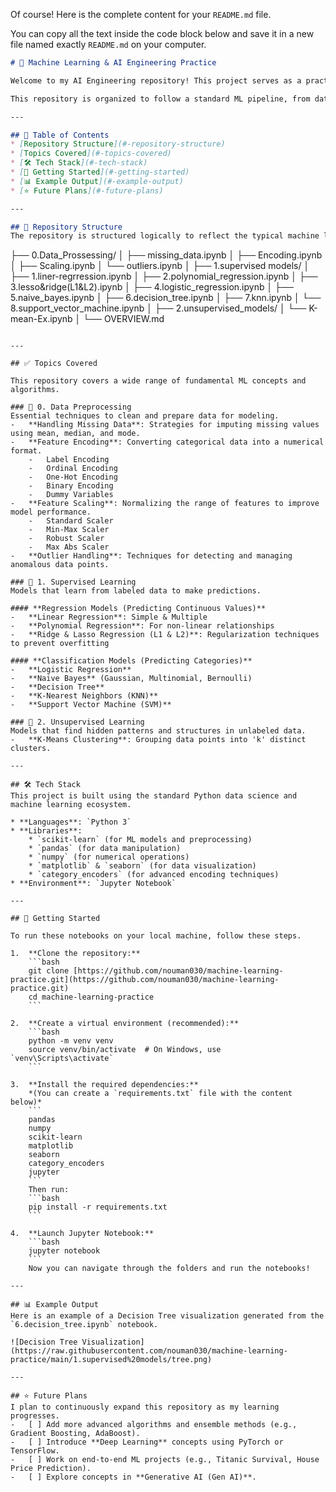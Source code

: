 Of course\! Here is the complete content for your `README.md` file.

You can copy all the text inside the code block below and save it in a new file named exactly `README.md` on your computer.

```markdown
# 🤖 Machine Learning & AI Engineering Practice

Welcome to my AI Engineering repository! This project serves as a practical log of my journey through the core concepts of Machine Learning. It includes hands-on implementations of various data preprocessing techniques and ML models, built from the ground up.

This repository is organized to follow a standard ML pipeline, from data processing to model implementation. Each folder contains Jupyter notebooks with clear explanations and code.

---

## 📜 Table of Contents
* [Repository Structure](#-repository-structure)
* [Topics Covered](#-topics-covered)
* [🛠️ Tech Stack](#️-tech-stack)
* [🚀 Getting Started](#-getting-started)
* [📊 Example Output](#-example-output)
* [⭐ Future Plans](#-future-plans)

---

## 📂 Repository Structure
The repository is structured logically to reflect the typical machine learning workflow:

```

├── 0.Data\_Prossessing/
│   ├── missing\_data.ipynb
│   ├── Encoding.ipynb
│   ├── Scaling.ipynb
│   └── outliers.ipynb
│
├── 1.supervised models/
│   ├── 1.liner-regrression.ipynb
│   ├── 2.polynomial\_regression.ipynb
│   ├── 3.lesso\&ridge(L1\&L2).ipynb
│   ├── 4.logistic\_regression.ipynb
│   ├── 5.naive\_bayes.ipynb
│   ├── 6.decision\_tree.ipynb
│   ├── 7.knn.ipynb
│   └── 8.support\_vector\_machine.ipynb
│
├── 2.unsupervised\_models/
│   └── K-mean-Ex.ipynb
│
└── OVERVIEW.md

````

---

## ✅ Topics Covered

This repository covers a wide range of fundamental ML concepts and algorithms.

### 🧹 0. Data Preprocessing
Essential techniques to clean and prepare data for modeling.
-   **Handling Missing Data**: Strategies for imputing missing values using mean, median, and mode.
-   **Feature Encoding**: Converting categorical data into a numerical format.
    -   Label Encoding
    -   Ordinal Encoding
    -   One-Hot Encoding
    -   Binary Encoding
    -   Dummy Variables
-   **Feature Scaling**: Normalizing the range of features to improve model performance.
    -   Standard Scaler
    -   Min-Max Scaler
    -   Robust Scaler
    -   Max Abs Scaler
-   **Outlier Handling**: Techniques for detecting and managing anomalous data points.

### 🧠 1. Supervised Learning
Models that learn from labeled data to make predictions.

#### **Regression Models (Predicting Continuous Values)**
-   **Linear Regression**: Simple & Multiple
-   **Polynomial Regression**: For non-linear relationships
-   **Ridge & Lasso Regression (L1 & L2)**: Regularization techniques to prevent overfitting

#### **Classification Models (Predicting Categories)**
-   **Logistic Regression**
-   **Naive Bayes** (Gaussian, Multinomial, Bernoulli)
-   **Decision Tree**
-   **K-Nearest Neighbors (KNN)**
-   **Support Vector Machine (SVM)**

### 🧩 2. Unsupervised Learning
Models that find hidden patterns and structures in unlabeled data.
-   **K-Means Clustering**: Grouping data points into 'k' distinct clusters.

---

## 🛠️ Tech Stack
This project is built using the standard Python data science and machine learning ecosystem.

* **Languages**: `Python 3`
* **Libraries**:
    * `scikit-learn` (for ML models and preprocessing)
    * `pandas` (for data manipulation)
    * `numpy` (for numerical operations)
    * `matplotlib` & `seaborn` (for data visualization)
    * `category_encoders` (for advanced encoding techniques)
* **Environment**: `Jupyter Notebook`

---

## 🚀 Getting Started

To run these notebooks on your local machine, follow these steps.

1.  **Clone the repository:**
    ```bash
    git clone [https://github.com/nouman030/machine-learning-practice.git](https://github.com/nouman030/machine-learning-practice.git)
    cd machine-learning-practice
    ```

2.  **Create a virtual environment (recommended):**
    ```bash
    python -m venv venv
    source venv/bin/activate  # On Windows, use `venv\Scripts\activate`
    ```

3.  **Install the required dependencies:**
    *(You can create a `requirements.txt` file with the content below)*
    ```
    pandas
    numpy
    scikit-learn
    matplotlib
    seaborn
    category_encoders
    jupyter
    ```
    Then run:
    ```bash
    pip install -r requirements.txt
    ```

4.  **Launch Jupyter Notebook:**
    ```bash
    jupyter notebook
    ```
    Now you can navigate through the folders and run the notebooks!

---

## 📊 Example Output
Here is an example of a Decision Tree visualization generated from the `6.decision_tree.ipynb` notebook.

![Decision Tree Visualization](https://raw.githubusercontent.com/nouman030/machine-learning-practice/main/1.supervised%20models/tree.png)

---

## ⭐ Future Plans
I plan to continuously expand this repository as my learning progresses.
-   [ ] Add more advanced algorithms and ensemble methods (e.g., Gradient Boosting, AdaBoost).
-   [ ] Introduce **Deep Learning** concepts using PyTorch or TensorFlow.
-   [ ] Work on end-to-end ML projects (e.g., Titanic Survival, House Price Prediction).
-   [ ] Explore concepts in **Generative AI (Gen AI)**.
````

